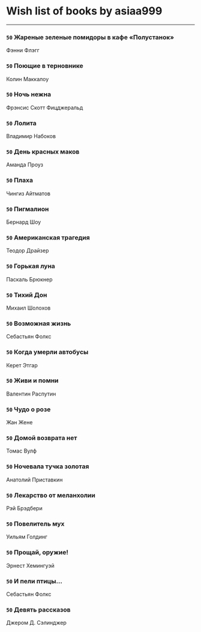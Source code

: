 # Wish list of books by asiaa999
---

### `50` Жареные зеленые помидоры в кафе «Полустанок»
Фэнни Флэгг

### `50` Поющие в терновнике
Колин Маккалоу

### `50` Ночь нежна
Фрэнсис Скотт Фицджеральд

### `50` Лолита
Владимир Набоков

### `50` День красных маков
Аманда Проуз

### `50` Плаха
Чингиз Айтматов

### `50` Пигмалион
Бернард Шоу

### `50` Американская трагедия
Теодор Драйзер

### `50` Горькая луна
Паскаль Брюкнер

### `50` Тихий Дон
Михаил Шолохов

### `50` Возможная жизнь
Себастьян Фолкс

### `50` Когда умерли автобусы
Керет Этгар

### `50` Живи и помни
Валентин  Распутин

### `50` Чудо о розе
Жан Жене

### `50` Домой возврата нет
Томас Вулф

### `50` Ночевала тучка золотая
Анатолий Приставкин

### `50` Лекарство от меланхолии
Рэй Брэдбери

### `50` Повелитель мух
Уильям Голдинг

### `50` Прощай, оружие!
Эрнест Хемингуэй

### `50` И пели птицы...
Себастьян Фолкс

### `50` Девять рассказов
Джером Д. Сэлинджер

